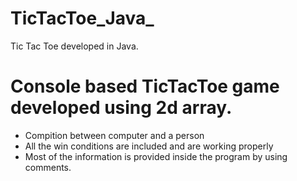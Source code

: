# TicTacToe_Java_
Tic Tac Toe developed in Java.

# Console based TicTacToe game developed using 2d array.
- Compition between computer and a person
- All the win conditions are included and are working properly
- Most of the information is provided inside the program by using comments.


